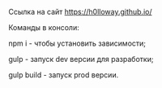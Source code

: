 Ссылка на сайт
https://h0lloway.github.io/

<!-- Light House

Desktop

![image](https://user-images.githubusercontent.com/65232972/157210963-a1c1076c-bf5e-4761-af51-4bd9de325186.png)

Mobile

![image](https://user-images.githubusercontent.com/65232972/157211200-1eb05008-35c8-4b2e-a7f7-e732b14d95b0.png) -->

Команды в консоли:

npm i - чтобы установить зависимости;

gulp - запуск dev версии для разработки;

gulp build - запуск prod версии.
